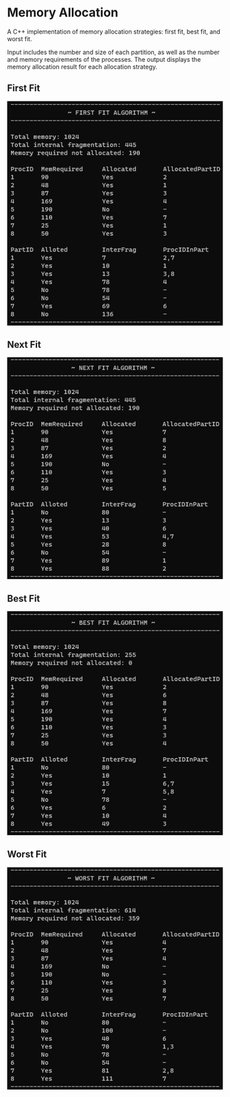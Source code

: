 # Memory Allocation

A C++ implementation of memory allocation strategies: first fit, best fit, and worst fit.

Input includes the number and size of each partition, as well as the number and memory requirements of the processes. The output displays the memory allocation result for each allocation strategy.

## First Fit

![first_fit_img](/images/first_fit%20(Memory%20Allocation).jpg)

## Next Fit

![next_fit_img](/images/next_fit%20(Memory%20Allocation).jpg)

## Best Fit

![best_fit_img](/images/best_fit%20(Memory%20Allocation).jpg)

## Worst Fit

![worst_fit_img](/images/worst_fit%20(Memory%20Allocation).jpg)
